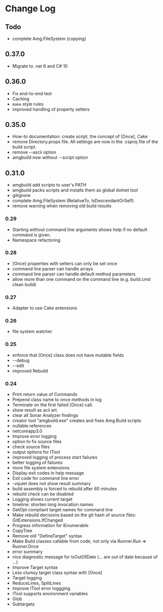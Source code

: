 # Change Log

## Todo

* complete Amg.FileSystem (copying)

## 0.37.0

* Migrate to .net 6 and C# 10

## 0.36.0

* Fix end-to-end test
* Caching
* `make` style rules
* improved handling of property setters

## 0.35.0

* How-to documentation: create script, the concept of [Once], Cake
* remove Directory.props file. All settings are now in the .csproj file of the build script.
* remove --ascii option
* amgbuild now without --script option

## 0.31.0

* amgbuild add scripts to user's PATH
* amgbuild packs scripts and installs them as global dotnet tool
* gitignore
* complete Amg.FileSystem (RelativeTo, IsDescendantOrSelf)
* remove warning when removing old build results

### 0.29

* Starting without command line arguments shows help if no default command is given.
* Namespace refactoring

### 0.28

* [Once] properties with setters can only be set once
* command line parser can handle arrays
* command line parser can handle default method parameters
* allow more than one command on the command line (e.g. build.cmd clean build)

### 0.27

* Adapter to use Cake extensions

### 0.26

* file system watcher

### 0.25

* enforce that [Once] class does not have mutable fields
* --debug
* --edit
* improved Rebuild

### 0.24

* Print return value of Commands
* Prepend class name to once methods in log
* Terminate on the first failed [Once] call.
* show result as acii art.
* clear all Sonar Analyzer findings
* creator tool "amgbuild.exe" creates and fixes Amg.Build scripts
* nullable references
* netcoreapp3.0
* Improve error logging
* option to fix source files
* check source files
* output options for ITool
* improved logging of process start failures
* better logging of failures
* more file system extensions
* Display exit codes in help message
* Exit code for command line error
* -vquiet does not show result summary
* build assembly is forced to rebuild after 60 minutes
* rebuild check can be disabled
* Logging shows current target
* timeline: shorten long invocation names
* GetOpt compliant target names for command line
* Make rebuild decisions based on the git hash of source files: GitExtensions.IfChanged
* Progress information for IEnumerable 
* CopyTree
* Remove old "DefineTarget" syntax
* Make Build classes callable from code, not only via Runner.Run => Runner.Once
* error summary
* nice diagnostic message for IsOutOfDate (... are out of date because of ...)
* Improve Target syntax
* Less clumsy target class syntax with [Once]
* Target logging
* ReduceLines, SplitLines
* Improve ITool error loggging
* ITool supports environment variables
* Glob
* Subtargets
